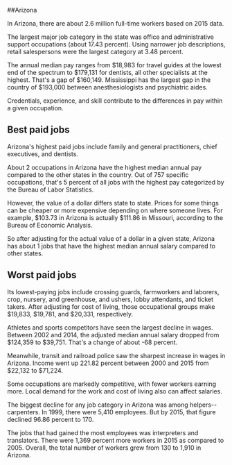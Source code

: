 

##Arizona

In Arizona, there are about 2.6 million full-time workers based on 2015 data.

The largest major job category in the state was <span class='occ_title_em'>office and administrative support occupations</span> (about 17.43 percent). Using narrower job descriptions, <span class='occ_title_em'>retail salespersons</span> were the largest category at 3.48 percent.
               
The annual median pay ranges from $18,983 for <span class='occ_title_em'>travel guides</span> at the lowest end of the spectrum to  $179,131 for <span class='occ_title_em'>dentists, all other specialists</span> at the highest. That's a gap of $160,149. Mississippi has the largest gap in the country of $193,000 between <span class='occ_title_em'>anesthesiologists and psychiatric aides</span>.
          
Credentials, experience, and skill contribute to the differences in pay within a given occupation.

## Best paid jobs
Arizona's highest paid jobs include <span class='occ_title_em'>family and general practitioners, chief executives</span>, and <span class='occ_title_em'>dentists</span>.
               
About 2 occupations in Arizona have the highest median annual pay compared to the other states in the country. Out of 757 specific occupations, that's 5 percent of all jobs with the highest pay categorized by the Bureau of Labor Statistics.
               
However, the value of a dollar differs state to state. Prices for some things can be cheaper or more expensive depending on where someone lives. For example, $103.73 in Arizona is actually $111.86 in Missouri, according to the Bureau of Economic Analysis.
               
So after adjusting for the actual value of a dollar in a given state, Arizona has about 1 jobs that have the highest median annual salary compared to other states.
               
## Worst paid jobs

Its lowest-paying jobs include <span class='occ_title_em'>crossing guards</span>, <span class='occ_title_em'>farmworkers and laborers, crop, nursery, and greenhouse</span>, and <span class='occ_title_em'>ushers, lobby attendants, and ticket takers</span>. After adjusting for cost of living, those occupational groups make $19,833,  $19,781, and  $20,331, respectively.
               
<span class='occ_title_em'>Athletes and sports competitors</span> have seen the largest decline in wages. Between 2002 and 2014, the adjusted median annual salary dropped from $124,359 to $39,751. That's a change of about -68 percent.
               
Meanwhile, <span class='occ_title_em'>transit and railroad police</span> saw the sharpest increase in wages in Arizona. Income went up 221.82 percent between 2000 and 2015 from $22,132 to $71,224.

Some occupations are markedly competitive, with fewer workers earning more. Local demand for the work and cost of living also can affect salaries.

            
The biggest decline for any job category in Arizona was among <span class='occ_title_em'>helpers--carpenters</span>. In 1999, there were 5,410 employees. But by 2015, that figure declined 96.86 percent to 170. 
               
The jobs that had gained the most employees was interpreters and translators. There were 1,369 percent more workers in 2015 as compared to 2005. Overall, the total number of workers grew from 130 to 1,910 in Arizona.

